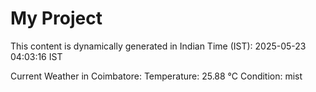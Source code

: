 # My Project

This content is dynamically generated in Indian Time (IST): 2025-05-23 04:03:16 IST


Current Weather in Coimbatore:
Temperature: 25.88 °C
Condition: mist
